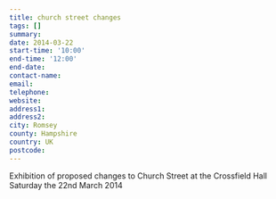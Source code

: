 ```yaml
---
title: church street changes
tags: []
summary: 
date: 2014-03-22
start-time: '10:00'
end-time: '12:00'
end-date: 
contact-name: 
email: 
telephone: 
website: 
address1: 
address2: 
city: Romsey
county: Hampshire
country: UK
postcode: 
---
```

Exhibition of proposed changes to Church Street at the Crossfield Hall Saturday the 22nd March 2014

